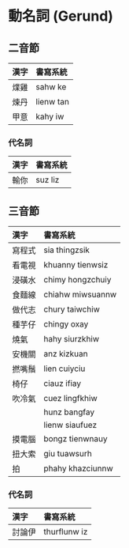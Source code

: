 # 動名詞 (Gerund)

## 二音節

| 漢字 | 書寫系統 |
| :--- | :--- |
| 煠雞 | sahw ke |
| 煉丹 | lienw tan |
| 甲意 | kahy iw |

### 代名詞

| 漢字 | 書寫系統 |
| :--- | :--- |
| 輸你 | suz liz |

## 三音節

| 漢字 | 書寫系統 |
| :--- | :--- |
| 寫程式 | sia thingzsik |
| 看電視 | khuanny tienwsiz |
| 浸磺水 | chimy hongzchuiy |
| 食麵線 | chiahw miwsuannw |
| 做代志 | chury taiwchiw |
| 種芋仔 | chingy oxay |
| 燒氣 | hahy siurzkhiw |
| 安機關 | anz kizkuan |
| 撚嘴鬚 | lien cuiyciu |
| 椅仔 | ciauz ifiay |
| 吹冷氣 | cuez lingfkhiw |
|| hunz bangfay |
|| lienw siaufuez |
| 摸電腦 | bongz tienwnauy |
| 扭大索 | giu tuawsurh |
| 拍 | phahy khazciunnw |

### 代名詞

| 漢字 | 書寫系統 |
| :--- | :--- |
| 討論伊 | thurflunw iz |
